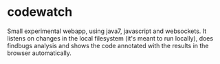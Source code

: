 codewatch
=========

Small experimental webapp, using java7, javascript  and websockets. It listens on changes in the local filesystem (it's meant to run locally), does findbugs analysis and shows the code annotated with the results in the browser automatically.
